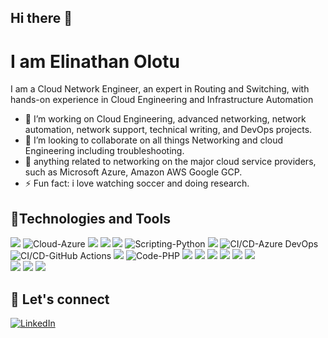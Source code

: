 ## Hi there 👋

# I am Elinathan Olotu
I am a Cloud Network Engineer, an expert in Routing and Switching, with hands-on experience in Cloud Engineering and Infrastructure Automation
- 🔭 I’m working on Cloud Engineering, advanced networking, network automation, network support, technical writing, and DevOps projects.
- 👯 I’m looking to collaborate on all things Networking and cloud Engineering including troubleshooting.
- 💬 anything related to networking on the major cloud service providers, such as Microsoft Azure, Amazon AWS Google GCP.
- ⚡ Fun fact: i love watching soccer and doing research.
## 🔧Technologies and Tools
![](https://img.shields.io/badge/Cloud-AWS-informational?style=flat&logo=amazon-aws&logoColor=white&color=2bbc8a)
![Cloud-Azure](https://img.shields.io/badge/Cloud-Azure-informational?style=flat&logo=microsoft-azure&logoColor=white&color=2bbc8a)
![](https://img.shields.io/badge/Cloud-GCP-informational?style=flat&logo=google-cloud&logoColor=white&color=2bbc8a)
![](https://img.shields.io/badge/IaC-Terraform-informational?style=flat&logo=terraform&logoColor=white&color=2bbc8a)
![](https://img.shields.io/badge/IAC-AWSCloudFormation-informational?style=flat&logo=amazon-aws&logoColor=white&color=2bbc8a)
![Scripting-Python](https://img.shields.io/badge/Scripting-Python-informational?style=flat&logo=python&logoColor=white&color=2bbc8a)
![](https://img.shields.io/badge/Container_Runtime-Docker-informational?style=flat&logo=docker&logoColor=white&color=2bbc8a)
![CI/CD-Azure DevOps](https://img.shields.io/badge/CI/CD-Azure%20DevOps-informational?style=flat&logo=azure-devops&logoColor=white&color=2bbc8a)
![CI/CD-GitHub Actions](https://img.shields.io/badge/CI/CD-GitHub%20Actions-informational?style=flat&logo=github-actions&logoColor=white&color=2bbc8a)
![](https://img.shields.io/badge/Code-NodeJS-informational?style=flat&logo=node.js&logoColor=white&color=2bbc8a)
![Code-PHP](https://img.shields.io/badge/Code-PHP-informational?style=flat&logo=php&logoColor=white&color=2bbc8a)
![](https://img.shields.io/badge/Metric_Dashboard-Grafana-informational?style=flat&logo=grafana&logoColor=white&color=2bbc8a)
![](https://img.shields.io/badge/VCS-Git-informational?style=flat&logo=git&logoColor=white&color=2bbc8a)
![](https://img.shields.io/badge/Hub-Github-informational?style=flat&logo=github&logoColor=white&color=2bbc8a)
![](https://img.shields.io/badge/OS-Linux-informational?style=flat&logo=linux&logoColor=white&color=2bbc8a)
![](https://img.shields.io/badge/OS-Linux-informational?style=flat&logo=linux&logoColor=white&color=2bbc8a)
![](https://img.shields.io/badge/Distro-Ubuntu-informational?style=flat&logo=ubuntu&logoColor=white&color=e9b34f)  
![](https://img.shields.io/badge/Networking-informational?style=flat&logo=internet-information&logoColor=white&color=4CAF50)
![](https://img.shields.io/badge/CCNP-informational?style=flat&logo=cisco&logoColor=white&color=4285F4)
![](https://img.shields.io/badge/Container_Runtime-Docker-informational?style=flat&logo=docker&logoColor=white&color=2bbc8a)

## 🤝 Let's connect
[![LinkedIn](https://img.shields.io/badge/Social-LinkedIn-informational?style=flat&logo=linkedin&logoColor=white&color=2bbc8a)](https://www.linkedin.com/in/elinathan-reggie/)
